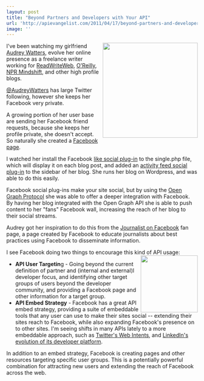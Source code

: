 ```yaml
---
layout: post
title: "Beyond Partners and Developers with Your API"
url: 'http://apievangelist.com/2011/04/17/beyond-partners-and-developers-with-your-api/'
image: ''
---
```


<img src="http://kinlane-productions.s3.amazonaws.com/hackeducation.png" alt="" width="250" align="right" />I've been watching my girlfriend [Audrey Watters][1], evolve her online presence as a freelance writer working for [ReadWriteWeb][2], [O'Reilly][3], [NPR Mindshift][4], and other high profile blogs.

[@AudreyWatters][5] has large Twitter following, however she keeps her Facebook very private.

A growing portion of her user base are sending her Facebook friend requests, because she keeps her profile private, she doesn't accept. So naturally she created a [Facebook page][6].

I watched her install the Facebook [like social plug-in][7] to the single.php file, which will display it on each blog post, and added an [activity feed social plug-in][8] to the sidebar of her blog. She runs her blog on Wordpress, and was able to do this easily.

Facebook social plug-ins make your site social, but by using the [Open Graph Protocol][9] she was able to offer a deeper integration with Facebook. By having her blog integrated with the Open Graph API she is able to push content to her "fans" Facebook wall, increasing the reach of her blog to their social streams.

Audrey got her inspiration to do this from the [Journalist on Facebook][10] fan page, a page created by Facebook to educate journalists about best practices using Facebook to disseminate information.

I see Facebook doing two things to encourage this kind of API usage:<img src="http://kinlane-productions.s3.amazonaws.com/facebook_logo-icon.png" alt="" width="150" align="right" />

  * **API User Targetin**g - Going beyond the current definition of partner and (internal and external)l developer focus, and identifying other target groups of users beyond the developer community, and providing a Facebook page and other information for a target group.
  * **API Embed Strategy** \- Facebook has a great API embed strategy, providing a suite of embeddable tools that any user can use to make their sites social -- extending their sites reach to Facebook, while also expanding Facebook's presence on to other sites.
I'm seeing shifts in many APIs lately to a more embeddable approach, such as [Twitter's Web Intents][11], and [LinkedIn's evolution of its developer platform][12].

In addition to an embed strategy, Facebook is creating pages and other resources targeting specific user groups. This is a potentially powerful combination for attracting new users and extending the reach of Facebook across the web.

   [1]: http://www.hackeducation.com (Audrey Watters)
   [2]: http://www.readwriteweb.com/start/author/audrey-watters.php (ReadWriteWeb)
   [3]: http://radar.oreilly.com/audreyw/ (O'Reilly)
   [4]: http://mindshift.kqed.org/ (NPR Mindshift)
   [5]: http://twitter.com/#!/audreywatters (@AudreyWatters)
   [6]: http://www.facebook.com/pages/Audrey-Watters/100999103321790 (Facebook page)
   [7]: http://developers.facebook.com/docs/reference/plugins/like/ (like social-plugin)
   [8]: http://developers.facebook.com/docs/reference/plugins/activity/ (activity feed social plug-in)
   [9]: http://developers.facebook.com/docs/opengraph/ (Open Graph Protocol)
   [10]: http://www.facebook.com/journalist (Journalist on Facebook)
   [11]: http://blog.apievangelist.com/2011/03/31/simpler-twitter-api-integration-with-web-intents/ (Twitter Web Intents)
   [12]: http://blog.apievangelist.com/2011/04/13/linkedin-api-platform-and-the-evolution-of-the-api/ (LinkedIn Evolution of its Developer Platform)
